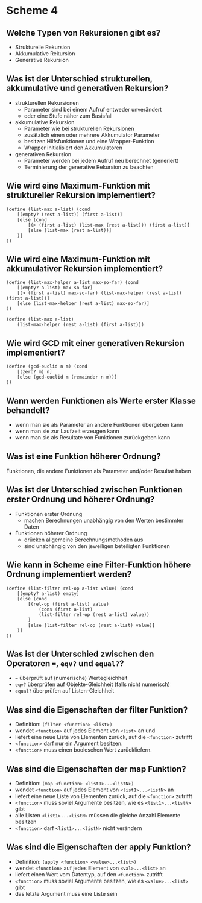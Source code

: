 # Scheme 4

## Welche Typen von Rekursionen gibt es?
* Strukturelle Rekursion
* Akkumulative Rekursion
* Generative Rekursion

## Was ist der Unterschied strukturellen, akkumulative und generativen Rekursion?
* strukturellen Rekursionen
    * Parameter sind bei einem Aufruf entweder unverändert
    * oder eine Stufe näher zum Basisfall
* akkumulative Rekursion
    * Parameter wie bei strukturellen Rekursionen
    * zusätzlich einen oder mehrere Akkumulator Parameter
    * besitzen Hilfsfunktionen und eine Wrapper-Funktion
    * Wrapper initialisiert den Akkumulatoren
* generativen Rekursion
    * Parameter werden bei jedem Aufruf neu berechnet (generiert)
    * Terminierung der generative Rekursion zu beachten


## Wie wird eine Maximum-Funktion mit struktureller Rekursion implementiert?
```
(define (list-max a-list) (cond
    [(empty? (rest a-list)) (first a-list)]
    [else (cond
        [(> (first a-list) (list-max (rest a-list))) (first a-list)]
        [else (list-max (rest a-list))]
    )]
))
```

## Wie wird eine Maximum-Funktion mit akkumulativer Rekursion implementiert?
```
(define (list-max-helper a-list max-so-far) (cond
    [(empty? a-list) max-so-far]
    [(> (first a-list) max-so-far) (list-max-helper (rest a-list) (first a-list))]
    [else (list-max-helper (rest a-list) max-so-far)]
))

(define (list-max a-list)
    (list-max-helper (rest a-list) (first a-list)))
```

## Wie wird GCD mit einer generativen Rekursion implementiert?
```
(define (gcd-euclid n m) (cond
    [(zero? m) n]
    [else (gcd-euclid m (remainder n m))]
))
```

## Wann werden Funktionen als Werte erster Klasse behandelt?
* wenn man sie als Parameter an andere Funktionen übergeben kann
* wenn man sie zur Laufzeit erzeugen kann
* wenn man sie als Resultate von Funktionen zurückgeben kann

## Was ist eine Funktion höherer Ordnung?
Funktionen, die andere Funktionen als Parameter und/oder Resultat haben

## Was ist der Unterschied zwischen Funktionen erster Ordnung und höherer Ordnung?
* Funktionen erster Ordnung
    * machen Berechnungen unabhängig von den Werten bestimmter Daten
* Funktionen höherer Ordnung
    * drücken allgemeine Berechnungsmethoden aus
    * sind unabhängig von den jeweiligen beteiligten Funktionen

## Wie kann in Scheme eine Filter-Funktion höhere Ordnung implementiert werden?
```
(define (list-filter rel-op a-list value) (cond
    [(empty? a-list) empty]
    [else (cond
        [(rel-op (first a-list) value)
            (cons (first a-list)
            (list-filter rel-op (rest a-list) value))
        ]
        [else (list-filter rel-op (rest a-list) value)]
    )]
))
```

## Was ist der Unterschied zwischen den Operatoren `=`, `eqv?` und `equal?`?
* `=` überprüft auf (numerische) Wertegleichheit
* `eqv?` überprüfen auf Objekte-Gleichheit (falls nicht numerisch)
* `equal?` überprüfen auf Listen-Gleichheit

## Was sind die Eigenschaften der filter Funktion?
* Definition: `(filter <function> <list>)`
* wendet `<function>` auf jedes Element von `<list>` an und
* liefert eine neue Liste von Elementen zurück, auf die `<function>` zutrifft
* `<function>` darf nur ein Argument besitzen.
* `<function>` muss einen booleschen Wert zurückliefern.

## Was sind die Eigenschaften der map Funktion?
* Definition: `(map <function> <list1>...<listN>)`
* wendet `<function>` auf jedes Element von `<list1>...<listN>` an
* liefert eine neue Liste von Elementen zurück, auf die `<function>` zutrifft
* `<function>` muss soviel Argumente besitzen, wie es `<list1>...<listN>` gibt
* alle Listen `<list1>...<listN>` müssen die gleiche Anzahl Elemente besitzen
* `<function>` darf `<list1>...<listN>` nicht verändern

## Was sind die Eigenschaften der apply Funktion?
* Definition: `(apply <function> <value>...<list>)`
* wendet `<function>` auf jedes Element von `<val>...<list>` an
* liefert einen Wert vom Datentyp, auf den `<function>` zutrifft
* `<function>` muss soviel Argumente besitzen, wie es `<value>...<list>` gibt
* das letzte Argument muss eine Liste sein

